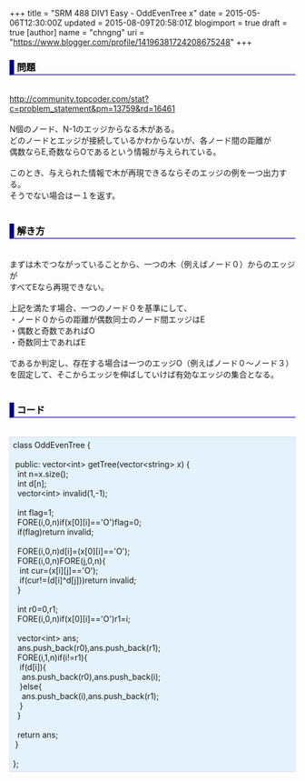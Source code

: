 +++
title = "SRM 488 DIV1 Easy - OddEvenTree x"
date = 2015-05-06T12:30:00Z
updated = 2015-08-09T20:58:01Z
blogimport = true
draft = true
[author]
	name = "chngng"
	uri = "https://www.blogger.com/profile/14196381724208675248"
+++

<div dir="ltr" style="text-align: left;" trbidi="on"><h3 style="border-bottom: 2px solid slateblue; border-left: 8px solid navy; color: black; padding: 0px 0px 1px 5px;">問題 </h3><br /><a href="http://community.topcoder.com/stat?c=problem_statement&amp;pm=13759&amp;rd=16461" target="_blank">http://community.topcoder.com/stat?c=problem_statement&amp;pm=13759&amp;rd=16461</a><br /><br />N個のノード、N-1のエッジからなる木がある。<br />どのノードとエッジが接続しているかわからないが、各ノード間の距離が<br />偶数ならE,奇数ならOであるという情報が与えられている。<br /><br />このとき、与えられた情報で木が再現できるならそのエッジの例を一つ出力する。<br />そうでない場合はー１を返す。<br /><br /><h3 style="border-bottom: 2px solid slateblue; border-left: 8px solid navy; color: black; padding: 0px 0px 1px 5px;">解き方 </h3><br />まずは木でつながっていることから、一つの木（例えばノード０）からのエッジが<br />すべてEなら再現できない。<br /><br />上記を満たす場合、一つのノード０を基準にして、<br />・ノード０からの距離が偶数同士のノード間エッジはE<br />・偶数と奇数であればO<br />・奇数同士であればE<br /><br />であるか判定し、存在する場合は一つのエッジO（例えばノード０～ノード３）<br />を固定して、そこからエッジを伸ばしていけば有効なエッジの集合となる。<br /><br /><h3 style="border-bottom: 2px solid slateblue; border-left: 8px solid navy; color: black; padding: 0px 0px 1px 5px;">コード </h3><br /><div style="background-color: #e3f2fb; border: 1px dotted #CCCCCC; padding: 5px;">class OddEvenTree {<br /><br /><span class="Apple-tab-span" style="white-space: pre;"> </span>public: vector&lt;int&gt; getTree(vector&lt;string&gt; x) {<br /><span class="Apple-tab-span" style="white-space: pre;">  </span>int n=x.size();<br /><span class="Apple-tab-span" style="white-space: pre;">  </span>int d[n];<br /><span class="Apple-tab-span" style="white-space: pre;">  </span>vector&lt;int&gt; invalid(1,-1);<br /><br /><span class="Apple-tab-span" style="white-space: pre;">  </span>int flag=1;<br /><span class="Apple-tab-span" style="white-space: pre;">  </span>FORE(i,0,n)if(x[0][i]=='O')flag=0;<br /><span class="Apple-tab-span" style="white-space: pre;">  </span>if(flag)return invalid;<br /><br /><span class="Apple-tab-span" style="white-space: pre;">  </span>FORE(i,0,n)d[i]=(x[0][i]=='O');<br /><span class="Apple-tab-span" style="white-space: pre;">  </span>FORE(i,0,n)FORE(j,0,n){<br /><span class="Apple-tab-span" style="white-space: pre;">   </span>int cur=(x[i][j]=='O');<br /><span class="Apple-tab-span" style="white-space: pre;">   </span>if(cur!=(d[i]^d[j]))return invalid;<br /><span class="Apple-tab-span" style="white-space: pre;">  </span>}<br /><br /><span class="Apple-tab-span" style="white-space: pre;">  </span>int r0=0,r1;<br /><span class="Apple-tab-span" style="white-space: pre;">  </span>FORE(i,0,n)if(x[0][i]=='O')r1=i;<br /><br /><span class="Apple-tab-span" style="white-space: pre;">  </span>vector&lt;int&gt; ans;<br /><span class="Apple-tab-span" style="white-space: pre;">  </span>ans.push_back(r0),ans.push_back(r1);<br /><span class="Apple-tab-span" style="white-space: pre;">  </span>FORE(i,1,n)if(i!=r1){<br /><span class="Apple-tab-span" style="white-space: pre;">   </span>if(d[i]){<br /><span class="Apple-tab-span" style="white-space: pre;">    </span>ans.push_back(r0),ans.push_back(i);<br /><span class="Apple-tab-span" style="white-space: pre;">   </span>}else{<br /><span class="Apple-tab-span" style="white-space: pre;">    </span>ans.push_back(i),ans.push_back(r1);<br /><span class="Apple-tab-span" style="white-space: pre;">   </span>}<br /><span class="Apple-tab-span" style="white-space: pre;">  </span>}<br /><br /><span class="Apple-tab-span" style="white-space: pre;">  </span>return ans;<br /><span class="Apple-tab-span" style="white-space: pre;"> </span>}<br /><br />};</div></div>
